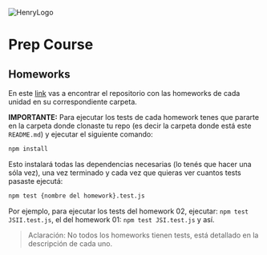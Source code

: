 ![HenryLogo](https://d31uz8lwfmyn8g.cloudfront.net/Assets/logo-henry-white-lg.png)

# Prep Course



## Homeworks

En este [link](https://github.com/soyHenry/Python-Prep) vas a encontrar el repositorio con las homeworks de cada unidad en su correspondiente carpeta.

**IMPORTANTE:** Para ejecutar los tests de cada homework tenes que pararte en la carpeta donde clonaste tu repo (es decir la carpeta donde está este `README.md`) y ejecutar el siguiente comando:

```bash
npm install
```

Esto instalará todas las dependencias necesarias (lo tenés que hacer una sóla vez), una vez terminado y cada vez que quieras ver cuantos tests pasaste ejecutá:

```bash
npm test {nombre del homework}.test.js
```

Por ejemplo, para ejecutar los tests del homework 02, ejecutar: `npm test JSII.test.js`, el del homework 01: `npm test JSI.test.js`
y así.

> Aclaración: No todos los homeworks tienen tests, está detallado en la descripción de cada uno.
